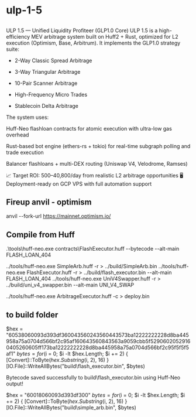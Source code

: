 # ulp-1-5

##  
ULP 1.5 — Unified Liquidity Profiteer (GLP1.0 Core)
ULP 1.5 is a high-efficiency MEV arbitrage system built on Huff2 + Rust, optimized for L2 execution (Optimism, Base, Arbitrum). It implements the GLP1.0 strategy suite:

- 2-Way Classic Spread Arbitrage

- 3-Way Triangular Arbitrage

- 10-Pair Scanner Arbitrage

- High-Frequency Micro Trades

- Stablecoin Delta Arbitrage

The system uses:

Huff-Neo flashloan contracts for atomic execution with ultra-low gas overhead

Rust-based bot engine (ethers-rs + tokio) for real-time subgraph polling and trade execution

Balancer flashloans + multi-DEX routing (Uniswap V4, Velodrome, Ramses)

📈 Target ROI: $500–$40,800/day from realistic L2 arbitrage opportunities
🖥️ Deployment-ready on GCP VPS with full automation support

## Fireup anvil - optimism
anvil --fork-url https://mainnet.optimism.io/

## Compile from Huff
.\tools\huff-neo.exe contracts\FlashExecutor.huff --bytecode --alt-main FLASH_LOAN_404


../tools/huff-neo.exe SimpleArb.huff -r > ../build/SimpleArb.bin
../tools/huff-neo.exe FlashExecutor.huff -r > ../build/flash_executor.bin --alt-main FLASH_LOAN_404
../tools/huff-neo.exe UniV4Swapper.huff -r > ../build/uni_v4_swapper.bin --alt-main UNI_V4_SWAP

../tools/huff-neo.exe ArbitrageExecutor.huff -c > deploy.bin



## to build folder
$hex = "60538060093d393df360043560243560443573ba12222222228d8ba445958a75a0704d566bf2c95af160643560843563a9059cbb5f52906020529160405260605ff173ba12222222228d8ba445958a75a0704d566bf2c95f5f5f5af1"
$bytes = for ($i = 0; $i -lt $hex.Length; $i += 2) { [Convert]::ToByte($hex.Substring($i, 2), 16) }
[IO.File]::WriteAllBytes("build\flash_executor.bin", $bytes)

Bytecode saved successfully to build\flash_executor.bin using Huff-Neo output!

$hex = "60018060093d393df300"
$bytes = for ($i = 0; $i -lt $hex.Length; $i += 2) { [Convert]::ToByte($hex.Substring($i, 2), 16) }
[IO.File]::WriteAllBytes("build\simple_arb.bin", $bytes)
